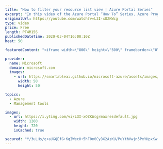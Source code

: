```yaml
---
title: "How to filter your resource list view | Azure Portal Series"
excerpt: "In this video of the Azure Portal “How To” Series, Azure Program Managers Leon Welicki and Adrienne Chan show us how to properly use the filtering feature to easily browse your Azure resources in the Azure Portal.    Try out these features in the Azure portal: https://portal.azure.com   Keep connected"
originalUrl: https://youtube.com/watch?v=L3I-xOZKWcg
type: video
price: Free
length: PT4M15S
publishedDateTime: 2020-03-04T16:00:10Z
heat: 50

featuredContent: "<iframe width=\"800\" height=\"500\" frameborder=\"0\" src=\"https://www.youtube.com/embed/L3I-xOZKWcg\" allow=\"accelerometer; autoplay; encrypted-media; gyroscope; picture-in-picture\" allowfullscreen></iframe>"

provider:
  name: Microsoft
  domain: microsoft.com
  images:
    - url: https://smartableai.github.io/microsoft-azure/assets/images/organizations/microsoft.com-50x50.jpg
      width: 50
      height: 50

topics:
  - Azure
  - Management tools

images:
  - url: https://i.ytimg.com/vi/L3I-xOZKWcg/maxresdefault.jpg
    width: 1280
    height: 720
    isCached: true

secured: "Y/3uLHs/q+aUGQEfG+KqIWecH+5hF0n0CyBX2AzKU/PuYthVwjn5PxYHpxKwf0SLffHZMsuqAUUX0zcTpJr/CnxiUz0WptJ0beP+y4Clmf181W9J7UnBzC0+uCCURWXbac0TphfP8vPHxfatiSoFD2tXftRABrUjMIWmXU7aO7utvyXnqokr0ltskNlmOsEk0laQBP85BZggmBCnyjYiiYTc1L3ze7sw8NOp+BCmu9OFZpZP6rhkSin8f5HECX2QItmKrpdRIBsA+W+CQAXmaFmWTtCw9k/xOFPuBJBQzpkPBuNWxX89pCm47+NT1E0FeIcrDPf+hrt6VioqJgoaNn90CYk4e9Jjjbwgx2reIlkKEzmLorGIm8FvSuQX3BE7pZVLMRn1+OdIm6xLOCfSjkzdGnPRdssWvKxLeaANhB4=;IG3F+cMgwv2pIxR1u6WwIA=="
---
```


